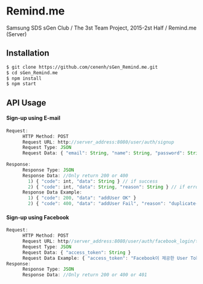 # Remind.me
Samsung SDS sGen Club / The 3st Team Project, 2015-2st Half / Remind.me (Server)
## Installation
```bash
$ git clone https://github.com/cenenh/sGen_Remind.me.git
$ cd sGen_Remind.me
$ npm install
$ npm start
```
## API Usage
#### Sign-up using E-mail
```js
Request: 
      HTTP Method: POST 
      Request URL: http://server_address:8080/user/auth/signup
      Request Type: JSON
      Request Data: { "email": String, "name": String, "password": String }
    
Response: 
      Response Type: JSON
      Response Data: //Only return 200 or 400 
        1) { "code": int, "data": String } // if success
        2) { "code": int, "data": String, "reason": String } // if error
      Response Data Example: 
        1) { "code": 200, "data": "addUser OK" }
        2) { "code": 400, "data": "addUser Fail", "reason": "duplicate-mail" }
```

#### Sign-up using Facebook
```js
Request:
      HTTP Method: POST
      Request URL: http//server_address:8080/user/auth/facebook_login/token
      Request Type: JSON
      Request Data: { "access_token": String }
      Request Data Example: { "access_token": "Facebook이 제공한 User Token" }
Response:
      Response Type: JSON
      Response Data: //Only return 200 or 400 or 401
        
```
